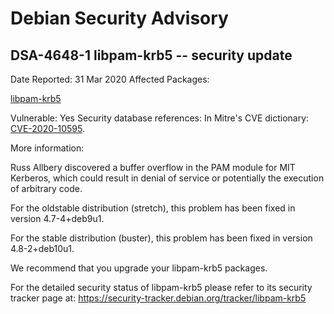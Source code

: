 
Debian Security Advisory
========================


DSA-4648-1 libpam-krb5 -- security update
-----------------------------------------



Date Reported:
31 Mar 2020
Affected Packages:

[libpam-krb5](https://packages.debian.org/src:libpam-krb5)

Vulnerable:
Yes
Security database references:
In Mitre's CVE dictionary: [CVE-2020-10595](https://security-tracker.debian.org/tracker/CVE-2020-10595).  

More information:

Russ Allbery discovered a buffer overflow in the PAM module for MIT
Kerberos, which could result in denial of service or potentially the
execution of arbitrary code.


For the oldstable distribution (stretch), this problem has been fixed
in version 4.7-4+deb9u1.


For the stable distribution (buster), this problem has been fixed in
version 4.8-2+deb10u1.


We recommend that you upgrade your libpam-krb5 packages.


For the detailed security status of libpam-krb5 please refer to
its security tracker page at:
<https://security-tracker.debian.org/tracker/libpam-krb5>






